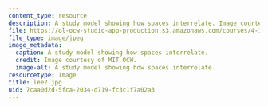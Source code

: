 ```yaml
---
content_type: resource
description: A study model showing how spaces interrelate. Image courtesy of MIT OCW.
file: https://ol-ocw-studio-app-production.s3.amazonaws.com/courses/4-125b-architecture-studio-building-in-landscapes-fall-2005/7caa0d2d5fca2034d719fc3c1f7a02a3_lee2.jpg
file_type: image/jpeg
image_metadata:
  caption: A study model showing how spaces interrelate.
  credit: Image courtesy of MIT OCW.
  image-alt: A study model showing how spaces interrelate.
resourcetype: Image
title: lee2.jpg
uid: 7caa0d2d-5fca-2034-d719-fc3c1f7a02a3
---
```


